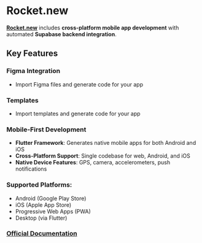 # Rocket.new

**[Rocket.new](https://rocket.new)** includes **cross-platform mobile app development** with automated **Supabase backend integration**.

## Key Features

### Figma Integration
- Import Figma files and generate code for your app

### Templates
- Import templates and generate code for your app

### Mobile-First Development
- **Flutter Framework**: Generates native mobile apps for both Android and iOS
- **Cross-Platform Support**: Single codebase for web, Android, and iOS
- **Native Device Features**: GPS, camera, accelerometers, push notifications

### Supported Platforms:
- Android (Google Play Store)
- iOS (Apple App Store) 
- Progressive Web Apps (PWA)
- Desktop (via Flutter)

### [Official Documentation](https://docs.rocket.new)



